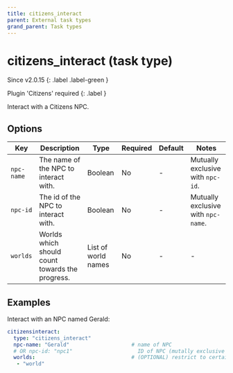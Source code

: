 ```yaml
---
title: citizens_interact
parent: External task types
grand_parent: Task types
---
```


# citizens_interact (task type)

Since v2.0.15
{: .label .label-green }

Plugin 'Citizens' required
{: .label }

Interact with a Citizens NPC.

## Options

| Key        | Description                                     | Type                | Required | Default | Notes                               |
|------------|-------------------------------------------------|---------------------|----------|---------|-------------------------------------|
| `npc-name` | The name of the NPC to interact with.           | Boolean             | No       | \-      | Mutually exclusive with `npc-id`.   |
| `npc-id`   | The id of the NPC to interact with.             | Boolean             | No       | \-      | Mutually exclusive with `npc-name`. |
| `worlds`   | Worlds which should count towards the progress. | List of world names | No       | \-      | \-                                  |

## Examples

Interact with an NPC named Gerald:

``` yaml
citizensinteract:
  type: "citizens_interact"
  npc-name: "Gerald"                    # name of NPC
  # OR npc-id: "npc1"                     ID of NPC (mutally exclusive with npc-name)
  worlds:                               # (OPTIONAL) restrict to certain worlds
   - "world"
```
